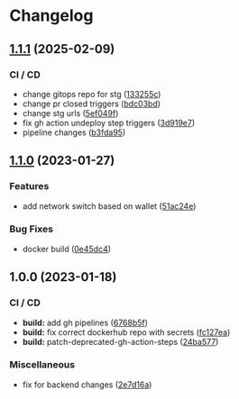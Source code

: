 # Changelog

## [1.1.1](https://github.com/aeternity/ga-multisig-ui/compare/v1.1.0...v1.1.1) (2025-02-09)


### CI / CD

* change gitops repo for stg ([133255c](https://github.com/aeternity/ga-multisig-ui/commit/133255c07b2425189d35bee7626e7a7097ef58ea))
* change pr closed triggers ([bdc03bd](https://github.com/aeternity/ga-multisig-ui/commit/bdc03bdbe4afd2ce006a8ac23a234de962042c38))
* change stg urls ([5ef049f](https://github.com/aeternity/ga-multisig-ui/commit/5ef049f53c573f765d51f52627f1c8b83015fcd1))
* fix gh action undeploy step triggers ([3d919e7](https://github.com/aeternity/ga-multisig-ui/commit/3d919e7c947f5c61bafbc20e7f59d9331932e830))
* pipeline changes ([b3fda95](https://github.com/aeternity/ga-multisig-ui/commit/b3fda95661b9b46651a0782b38280da5c0b42b1c))

## [1.1.0](https://github.com/aeternity/ga-multisig-ui/compare/v1.0.0...v1.1.0) (2023-01-27)


### Features

* add network switch based on wallet ([51ac24e](https://github.com/aeternity/ga-multisig-ui/commit/51ac24e0932c3071feb74f8ebed5dba9193c527c))


### Bug Fixes

* docker build ([0e45dc4](https://github.com/aeternity/ga-multisig-ui/commit/0e45dc4d8eb666768e8489d2f00982789abe5b41))

## 1.0.0 (2023-01-18)


### CI / CD

* **build:** add gh pipelines ([6768b5f](https://github.com/aeternity/ga-multisig-ui/commit/6768b5fd8e6dd4b72f50b205b5ea5cb946e61555))
* **build:** fix correct dockerhub repo with secrets ([fc127ea](https://github.com/aeternity/ga-multisig-ui/commit/fc127ead75a44bddb360767f851573f4ec4d538f))
* **build:** patch-deprecated-gh-action-steps ([24ba577](https://github.com/aeternity/ga-multisig-ui/commit/24ba577f510a4fc49cabaf943d30c45e2302347b))


### Miscellaneous

* fix for backend changes ([2e7d16a](https://github.com/aeternity/ga-multisig-ui/commit/2e7d16a83a07a8cc13fad2e0389271ea1e47bf2d))
